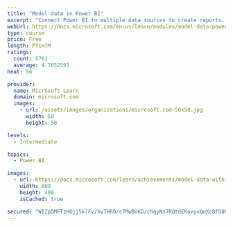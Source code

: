 ```yaml
---
title: "Model data in Power BI"
excerpt: "Connect Power BI to multiple data sources to create reports. Define the relationship between your data sources."
webUrl: https://docs.microsoft.com/en-us/learn/modules/model-data-power-bi/
type: course
price: Free
length: PT1H7M
ratings:
  count: 5761
  average: 4.7052593
heat: 56

provider:
  name: Microsoft Learn
  domain: microsoft.com
  images:
    - url: /assets/images/organizations/microsoft.com-50x50.jpg
      width: 50
      height: 50

levels:
  - Intermediate

topics:
  - Power BI

images:
  - url: https://docs.microsoft.com/learn/achievements/model-data-with-power-bi-desktop-social.png
    width: 800
    height: 400
    isCached: true

secured: "WIZpDMFTzHOjj5klFv/hvTHRO/c7MwBUKD/chqyNz7RQtdEKovyxQuXc8fO8N2/KIWaG3POceqzh3JAn9sMAdZG/J/DvNCAiQosWDzTfCqaOWn5O2JjrOli4pD76A9QNJg/ZqDIjrhdwZOnydQzDfvm4b1gn8STa/qSflzHyCc+UY7VVJJC/53mKkhhefdBF58rR1uER7PVkVf1O5hInZp5nu08t3vUeEdTf4UnSi3QYI+8FxKdVH99enOwWXq4Z0PspIIe6+vG3rE4qtMdeyBS6S7LNqIB4JK/W85q7FzyevL0Y+s+OenYYaEn2hZaczW5p+HZaH115/WSnQGK5OGd7xMv0qaXIADAJXR0nIqISE0CbLxu36eiJkS5e/ZMQoylMaErf2GbhpU2b5tZ4JQvV4ruhuG+tzG4ZQBdL2/M=;gGhQnOKngMPSnBiw4kXzng=="
---
```


